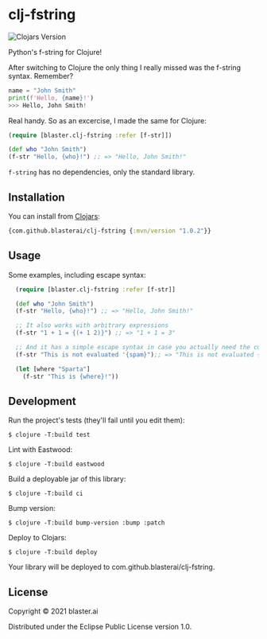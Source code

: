 # clj-fstring
![Clojars Version](https://img.shields.io/clojars/v/com.github.blasterai/clj-fstring)

Python's f-string for Clojure!

After switching to Clojure the only thing I really missed was the f-string syntax. Remember?

```python
name = "John Smith"
print(f'Hello, {name}!')
>>> Hello, John Smith!
```

Real handy. So as an excercise, I made the same for Clojure:

```clojure
(require [blaster.clj-fstring :refer [f-str]])

(def who "John Smith")
(f-str "Hello, {who}!") ;; => "Hello, John Smith!"
```

`f-string` has no dependencies, only the standard library.

## Installation

You can install from [Clojars](https://clojars.org/com.github.blasterai/clj-fstring):


```clojure
{com.github.blasterai/clj-fstring {:mvn/version "1.0.2"}}
```

## Usage

Some examples, including escape syntax:

```clojure
  (require [blaster.clj-fstring :refer [f-str]]

  (def who "John Smith")
  (f-str "Hello, {who}!") ;; => "Hello, John Smith!"

  ;; It also works with arbitrary expressions
  (f-str "1 + 1 = {(+ 1 2)}") ;; => "1 + 1 = 3"

  ;; And it has a simple escape syntax in case you actually need the curly brackets
  (f-str "This is not evaluated '{spam}");; => "This is not evaluated {spam}"

  (let [where "Sparta"]
    (f-str "This is {where}!"))
```

## Development

Run the project's tests (they'll fail until you edit them):

    $ clojure -T:build test

Lint with Eastwood:

    $ clojure -T:build eastwood

Build a deployable jar of this library:

    $ clojure -T:build ci

Bump version:

    $ clojure -T:build bump-version :bump :patch

Deploy to Clojars:

    $ clojure -T:build deploy

Your library will be deployed to com.github.blasterai/clj-fstring.


## License

Copyright © 2021 blaster.ai

Distributed under the Eclipse Public License version 1.0.
